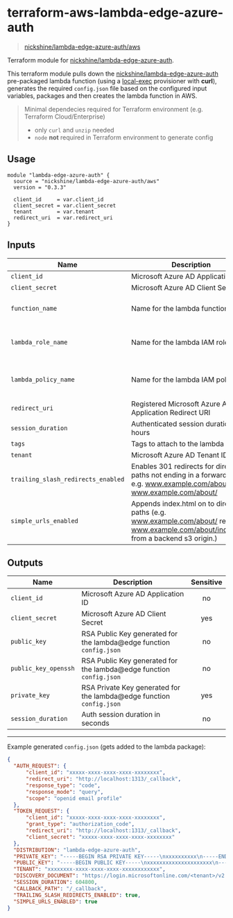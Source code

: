 # terraform-aws-lambda-edge-azure-auth

>[nickshine/lambda-edge-azure-auth/aws][lambda-edge-azure-auth-terraform-registry]

Terraform module for [nickshine/lambda-edge-azure-auth].

This terraform module pulls down the [nickshine/lambda-edge-azure-auth] pre-packaged lambda
function (using a [local-exec] provisioner with __curl__), generates the required `config.json`
file based on the configured input variables, packages and then creates the lambda function in AWS.

>Minimal dependecies required for Terraform environment (e.g. Terraform Cloud/Enterprise)
>
>* only `curl` and `unzip` needed
>* `node` __not__ required in Terraform environment to generate config

## Usage

```hcl
module "lambda-edge-azure-auth" {
  source = "nickshine/lambda-edge-azure-auth/aws"
  version = "0.3.3"

  client_id     = var.client_id
  client_secret = var.client_secret
  tenant        = var.tenant
  redirect_uri  = var.redirect_uri
}
```

## Inputs

| Name | Description | Type | Default | Required |
|------|-------------|------|---------|:-----:|
| `client_id` | Microsoft Azure AD Application ID | `string` | | yes |
| `client_secret` | Microsoft Azure AD Client Secret | `string` | | yes |
| `function_name` | Name for the lambda function | `string` | `lambda-edge-azure-auth` | no |
| `lambda_role_name` | Name for the lambda IAM role | `string` | `lambda-edge-azure-auth-role` | no |
| `lambda_policy_name` | Name for the lambda IAM policy | `string` | `lambda-edge-azure-auth-policy` | no |
| `redirect_uri` | Registered Microsoft Azure AD Application Redirect URI | `string` | | yes |
| `session_duration` | Authenticated session duration, in hours | `number` | `168` | no |
| `tags` | Tags to attach to the lambda | `map(string)` | `{}` | no |
| `tenant` | Microsoft Azure AD Tenant ID | `string` | | yes |
| `trailing_slash_redirects_enabled` | Enables 301 redirects for directory paths not ending in a forward slash. e.g. www.example.com/about -> www.example.com/about/ | `bool` | false | no |
| `simple_urls_enabled` | Appends index.html on to directory paths (e.g. www.example.com/about/ retrieves www.example.com/about/index.html from a backend s3 origin.) | `bool` | true | no |

## Outputs

| Name | Description | Sensitive |
|------|-------------| :-------: |
| `client_id` | Microsoft Azure AD Application ID | no |
| `client_secret` | Microsoft Azure AD Client Secret | yes |
| `public_key` | RSA Public Key generated for the lambda@edge function `config.json` | no |
| `public_key_openssh` | RSA Public Key generated for the lambda@edge function `config.json` | no |
| `private_key` | RSA Private Key generated for the lambda@edge function `config.json` | yes |
| `session_duration` | Auth session duration in seconds | no |

---

Example generated `config.json` (gets added to the lambda package):

```json
{
  "AUTH_REQUEST": {
      "client_id": "xxxxx-xxxx-xxxx-xxxx-xxxxxxxx",
      "redirect_uri": "http://localhost:1313/_callback",
      "response_type": "code",
      "response_mode": "query",
      "scope": "openid email profile"
  },
  "TOKEN_REQUEST": {
      "client_id": "xxxxx-xxxx-xxxx-xxxx-xxxxxxxx",
      "grant_type": "authorization_code",
      "redirect_uri": "http://localhost:1313/_callback",
      "client_secret": "xxxxx-xxxx-xxxx-xxxx-xxxxxxxx"
  },
  "DISTRIBUTION": "lambda-edge-azure-auth",
  "PRIVATE_KEY": "-----BEGIN RSA PRIVATE KEY-----\nxxxxxxxxxx\n-----END RSA PRIVATE KEY-----\n",
  "PUBLIC_KEY": "-----BEGIN PUBLIC KEY-----\nxxxxxxxxxxxxxxxxxxxxx\n-----END PUBLIC KEY-----\n",
  "TENANT": "xxxxxxxx-xxxx-xxxx-xxxx-xxxxxxxxxxxx",
  "DISCOVERY_DOCUMENT": "https://login.microsoftonline.com/<tenant>/v2.0/.well-known/openid-configuration",
  "SESSION_DURATION": 604800,
  "CALLBACK_PATH": "/_callback",
  "TRAILING_SLASH_REDIRECTS_ENABLED": true,
  "SIMPLE_URLS_ENABLED": true
}
```

[nickshine/lambda-edge-azure-auth]:https://github.com/nickshine/lambda-edge-azure-auth
[local-exec]:https://www.terraform.io/docs/provisioners/local-exec.html
[lambda-edge-azure-auth-terraform-registry]:https://registry.terraform.io/modules/nickshine/lambda-edge-azure-auth/aws
